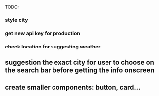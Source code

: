 TODO:
### style city 
### get new api key for production
### check location for suggesting weather
## suggestion the exact city for user to choose on the search bar before getting the info onscreen
## create smaller components: button, card...